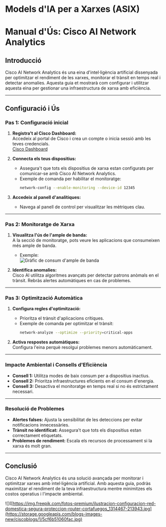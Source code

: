 # Models d'IA per a Xarxes (ASIX)

# Manual d'Ús: Cisco AI Network Analytics

## Introducció

Cisco AI Network Analytics és una eina d'intel·ligència artificial dissenyada per optimitzar el rendiment de les xarxes, monitorar el trànsit en temps real i detectar anomalies. Aquesta guia et mostrarà com configurar i utilitzar aquesta eina per gestionar una infraestructura de xarxa amb eficiència.

---

## Configuració i Ús

### Pas 1: Configuració inicial

1. **Registra't al Cisco Dashboard:**  
   Accedeix al portal de Cisco i crea un compte o inicia sessió amb les teves credencials.  
   [Cisco Dashboard](https://dashboard.cisco.com)

2. **Connecta els teus dispositius:**  
   - Assegura't que tots els dispositius de xarxa estan configurats per comunicar-se amb Cisco AI Network Analytics.  
   - Exemple de comanda per habilitar el monitoratge:  
     ```bash
     network-config --enable-monitoring --device-id 12345
     ```

3. **Accedeix al panell d'analítiques:**  
   - Navega al panell de control per visualitzar les mètriques clau.

---

### Pas 2: Monitoratge de Xarxa

1. **Visualitza l'ús de l'ample de banda:**  
   A la secció de monitoratge, pots veure les aplicacions que consumeixen més ample de banda.  
   - Exemple:  
     ![Gràfic de consum d'ample de banda](https://www.manageengine.com/latam/netflow/images/bandwidth-consumption3.png)

2. **Identifica anomalies:**  
   Cisco AI utilitza algoritmes avançats per detectar patrons anòmals en el trànsit. Rebràs alertes automàtiques en cas de problemes.

---

### Pas 3: Optimització Automàtica

1. **Configura regles d'optimització:**  
   - Prioritza el trànsit d'aplicacions crítiques.  
   - Exemple de comanda per optimitzar el trànsit:  
     ```bash
     network-analyze --optimize --priority=critical-apps
     ```

2. **Activa respostes automàtiques:**  
   Configura l'eina perquè resolgui problemes menors automàticament.  

---

### Impacte Ambiental i Consells d'Eficiència

- **Consell 1:** Utilitza modes de baix consum per a dispositius inactius.  
- **Consell 2:** Prioritza infraestructures eficients en el consum d'energia.  
- **Consell 3:** Desactiva el monitoratge en temps real si no és estrictament necessari.

---

### Resolució de Problemes

- **Alertes falses:** Ajusta la sensibilitat de les deteccions per evitar notificacions innecessàries.  
- **Trànsit no identificat:** Assegura't que tots els dispositius estan correctament etiquetats.  
- **Problemes de rendiment:** Escala els recursos de processament si la xarxa és molt gran.  

---

## Conclusió

Cisco AI Network Analytics és una solució avançada per monitorar i optimitzar xarxes amb intel·ligència artificial. Amb aquesta guia, podràs maximitzar el rendiment de la teva infraestructura mentre minimitzes els costos operatius i l'impacte ambiental.


![]([https://img.freepik.com/fotos-premium/ilustracion-configuracion-red-domestica-segura-proteccion-router-cortafuegos_1314467-213943.jpg](https://storage.googleapis.com/blogs-images-new/ciscoblogs/1/5cf6b51060fac.jpg)
